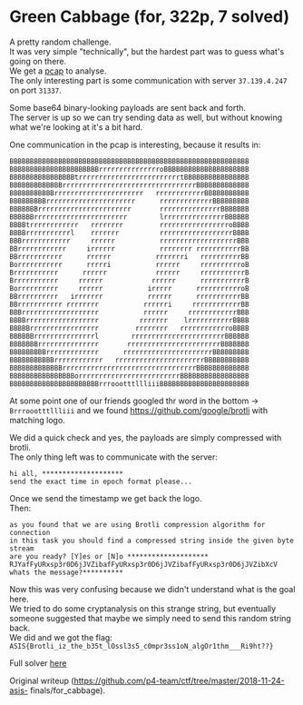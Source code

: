 # Green Cabbage (for, 322p, 7 solved)

A pretty random challenge.  
It was very simple "technically", but the hardest part was to guess what's
going on there.  
We get a [pcap](Green_Cabbage.pcap) to analyse.  
The only interesting part is some communication with server `37.139.4.247` on
port `31337`.

Some base64 binary-looking payloads are sent back and forth.  
The server is up so we can try sending data as well, but without knowing what
we're looking at it's a bit hard.

One communication in the pcap is interesting, because it results in:

```  
BBBBBBBBBBBBBBBBBBBBBBBBBBBBBBBBBBBBBBBBBBBBBBBBBBBBBBBBBBB  
BBBBBBBBBBBBBBBBBBBBBBrrrrrrrrrrrrrrroBBBBBBBBBBBBBBBBBBBBB  
BBBBBBBBBBBBBBBBtrrrrrrrrrrrrrrrrrrrrrrrrrtBBBBBBBBBBBBBBBB  
BBBBBBBBBBBBBrrrrrrrrrrrrrrrrrrrrrrrrrrrrrrrrrBBBBBBBBBBBBB  
BBBBBBBBBBBrrrrrrrrrrrrrrrrrrrrrr   rrrrrrrrrrrrBBBBBBBBBBB  
BBBBBBBBBrrrrrrrrrrrrrrrrrrrrrr      rrrrrrrrrrrrrBBBBBBBBB  
BBBBBBBrrrrrrrrrrrrrrrrrrrrrrr       rrrrrrrrrrrrrrrBBBBBBB  
BBBBBBrrrrrrrrrrrrrrrrrrrrrrr        lrrrrrrrrrrrrrrrBBBBBB  
BBBBtrrrrrrrrrrrr   rrrrrrrr         rrrrrrrrrrrrrrrrroBBBB  
BBBBrrrrrrrrrrrl    rrrrrrr          rrrrrrrrrrrrrrrrrrBBBB  
BBBrrrrrrrrrrrr     rrrrrr           rrrrrrrrrrrrrrrrrrrBBB  
BBrrrrrrrrrrrr     irrrrrr           rrrrrrrr rrrrrrrrrrrBB  
BBrrrrrrrrrrr      rrrrrr           rrrrrrri   rrrrrrrrrrBB  
Borrrrrrrrrrr      rrrrri           rrrrrr     rrrrrrrrrroB  
Brrrrrrrrrrr      rrrrrr            rrrrrr     rrrrrrrrrrrB  
Brrrrrrrrrrr     rrrrrr            rrrrrr      rrrrrrrrrrrB  
Borrrrrrrrrr     rrrrrr           irrrrr      rrrrrrrrrrroB  
BBrrrrrrrrrr   irrrrrrr           rrrrrr      rrrrrrrrrrrBB  
BBrrrrrrrrrrr rrrrrrrr           rrrrrri     rrrrrrrrrrrrBB  
BBBrrrrrrrrrrrrrrrrrrr           rrrrrr     rrrrrrrrrrrrBBB  
BBBBrrrrrrrrrrrrrrrrrr          rrrrrrr    lrrrrrrrrrrrBBBB  
BBBBBrrrrrrrrrrrrrrrrr         rrrrrrrr   rrrrrrrrrrrroBBBB  
BBBBBBrrrrrrrrrrrrrrrl        rrrrrrrrrrrrrrrrrrrrrrrBBBBBB  
BBBBBBBrrrrrrrrrrrrrrr       rrrrrrrrrrrrrrrrrrrrrrrBBBBBBB  
BBBBBBBBBrrrrrrrrrrrrr      rrrrrrrrrrrrrrrrrrrrrrBBBBBBBBB  
BBBBBBBBBBBrrrrrrrrrrrr   rrrrrrrrrrrrrrrrrrrrrrBBBBBBBBBBB  
BBBBBBBBBBBBBrrrrrrrrrrrrrrrrrrrrrrrrrrrrrrrrrBBBBBBBBBBBBB  
BBBBBBBBBBBBBBBBorrrrrrrrrrrrrrrrrrrrrrrrrBBBBBBBBBBBBBBBBB  
BBBBBBBBBBBBBBBBBBBBBBrrroootttllliiiBBBBBBBBBBBBBBBBBBBBBB  
```

At some point one of our friends googled thr word in the bottom ->
`Brrroootttllliii` and we found https://github.com/google/brotli with matching
logo.

We did a quick check and yes, the payloads are simply compressed with brotli.  
The only thing left was to communicate with the server:

```  
hi all, ********************  
send the exact time in epoch format please...  
```

Once we send the timestamp we get back the logo.  
Then:

```  
as you found that we are using Brotli compression algorithm for connection  
in this task you should find a compressed string inside the given byte stream  
are you ready? [Y]es or [N]o ********************  
RJYafFyURxsp3r0D6jJVZibafFyURxsp3r0D6jJVZibafFyURxsp3r0D6jJVZibXcV  
whats the message?**********  
```

Now this was very confusing because we didn't understand what is the goal
here.  
We tried to do some cryptanalysis on this strange string, but eventually
someone suggested that maybe we simply need to send this random string back.  
We did and we got the flag:
`ASIS{Brotli_iz_the_b35t_lOssl3s5_c0mpr3ss1oN_algOr1thm___Ri9ht??}`

Full solver [here](cabbage.py)  

Original writeup (https://github.com/p4-team/ctf/tree/master/2018-11-24-asis-
finals/for_cabbage).